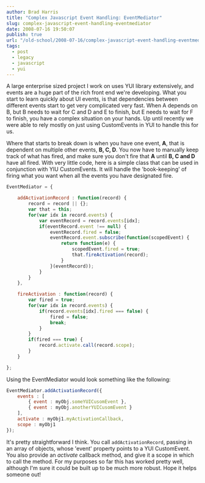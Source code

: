 ```yaml
---
author: Brad Harris
title: "Complex Javascript Event Handling: EventMediator"
slug: complex-javascript-event-handling-eventmediator
date: 2008-07-16 19:50:07
publish: true
url: "/old-school/2008-07-16/complex-javascript-event-handling-eventmediator/"
tags:
  - post
  - legacy
  - javascript
  - yui
---
```


A large enterprise sized project I work on uses YUI library extensively, and events are a huge part of the rich front end we're developing.  What you start to learn quickly about UI events, is that dependencies between different events start to get very complicated very fast.  When A depends on B, but B needs to wait for C and D and E to finish, but E needs to wait for F to finish, you have a complex situation on your hands.  Up until recently we were able to rely mostly on just using CustomEvents in YUI to handle this for us.

Where that starts to break down is when you have one event, **A**, that is dependent on multiple other events, **B, C, D**.  You now have to manually keep track of what has fired, and make sure you don't fire that **A** until **B, C and D** have all fired.  With very little code, here is a simple class that can be used in conjunction with YIU CustomEvents.  It will handle the 'book-keeping' of firing what you want when all the events you have designated fire.

```javascript
EventMediator = {

	addActivationRecord : function(record) {
		record = record || {};
		var that = this;
		for(var idx in record.events) {
			var eventRecord = record.events[idx];
			if(eventRecord.event !== null) {
				eventRecord.fired = false;
				eventRecord.event.subscribe(function(scopedEvent) {
					return function(e) {
						scopedEvent.fired = true;
						that.fireActivation(record);
					}
				}(eventRecord));
			}
		}
	},

	fireActivation : function(record) {
		var fired = true;
		for(var idx in record.events) {
			if(record.events[idx].fired === false) {
				fired = false;
				break;
			}
		}
		if(fired === true) {
			record.activate.call(record.scope);
		}
	}

};
```

Using the EventMediator would look something like the following:

```javascript
EventMediator.addActivationRecord({
	events : [
		{ event : myObj.someYUICusomEvent },
		{ event : myObj.anotherYUICusomEvent }
	],
	activate : myObj1.myActivationCallback,
	scope : myObj1
});
```

It's pretty straightforward I think.  You call ```addActivationRecord```, passing in an array of objects, whose 'event' property points to a YUI CustomEvent.  You also provide an _activate_ callback method, and give it a scope in which to call the method.  For my purposes so far this has worked pretty well, although I'm sure it could be built up to be much more robust.  Hope it helps someone out!
